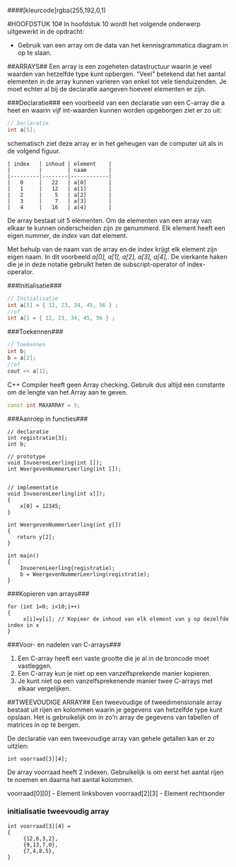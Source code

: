 ####[kleurcode]rgba(255,192,0,1)

#HOOFDSTUK 10#
In hoofdstuk 10 wordt het volgende onderwerp uitgewerkt in de opdracht:
- Gebruik van een array om de data van het kennisgrammatica diagram in op te slaan.


##ARRAYS##
Een array is een zogeheten datastructuur waarin je veel waarden van hetzelfde type kunt opbergen. "Veel" betekend dat het aantal elementen in de array kunnen varieren van enkel tot vele tienduizenden.
Je moet echter al bij de declaratie aangeven hoeveel elementen er zijn. 

###Declaratie###
een voorbeeld van een declaratie van een C-array die a heet en waarin vijf int-waarden kunnen worden opgeborgen ziet er zo uit:

``` C++
// Declaratie
int a[5];
```
schematisch ziet deze array er in het geheugen van de computer uit als in de volgend figuur.

```
| index   | inhoud | element    |
|         |        | naam       |
|---------|--------|------------|
|   0     |   22   | a[0]       |
|   1     |   12   | a[1]       | 
|   2     |    5   | a[2]       |
|   3     |    7   | a[3]       |
|   4     |   16   | a[4]       |
```
De array bestaat uit 5 elementen. Om de elementen van een array van elkaar te kunnen onderscheiden zijn ze genummerd. Elk element heeft een eigen nummer, de *index* van dat element. 

Met behulp van de naam van de array en de index krijgt elk element zijn eigen naam. In dit voorbeeld *a[0], a[1], a[2], a[3], a[4],*. De vierkante haken die je in deze notatie gebruikt heten de subscript-operator of index-operator.

###Initialisatie###
``` C++
// Initialisatie
int a[5] = { 12, 23, 34, 45, 56 } ;
//of
int a[] = { 12, 23, 34, 45, 56 } ;
```

###Toekennen###
``` C++
// Toekennen
int b;
b = a[2];
//of
cout << a[1];
```
C++ Compiler heeft geen Array checking. Gebruik dus altijd een constante om de lengte van het Array aan te geven.

``` C++
const int MAXARRAY = 5;
```

###Aanroep in functies###
```
// declaratie
int registratie[3];
int b;

// prototype
void InvoerenLeerling(int []);
int WeergevenNummerLeerling(int []);


// implementatie
void InvoerenLeerling(int x[]);
{
    x[0] = 12345;
}

int WeergevenNummerLeerling(int y[])
{
   return y[2];
}

int main()
{
    InvoerenLeerling{registratie);
    b = WeergevenNummerLeerling(registratie);
}
```
###Kopieren van arrays###
```
for (int 1=0; i<10;i++)
{
     x[i]=y[i]; // Kopieer de inhoud van elk element van y op dezelfde index in x
}
```


###Voor- en nadelen van C-arrays###
1. Een C-array heeft een vaste grootte die je al in de broncode moet vastleggen.
2. Een C-array kun je niet op een vanzelfsprekende manier kopieren.
3. Je kunt niet op een vanzelfsprekenende manier twee C-arrays met elkaar vergelijken.


##TWEEVOUDIGE ARRAY##
Een tweevoudige of tweedimensionale array bestaat uit rijen en kolommen  waarin je gegevens van hetzelfde type kunt opslaan. Het is gebruikelijk om in zo'n array de gegevens van tabellen of matrices in op te bergen.

De declaratie van een tweevoudige array van gehele getallen kan er zo uitzien:

```
int voorraad[3][4];
```
De array voorraad heeft 2 indexen. Gebruikelijk is om eerst het aantal rijen te noemen en daarna het aantal kolommen.

voorraad[0][0] - Element linksboven
voorraad[2][3] - Element rechtsonder

### initialisatie tweevoudig array ###

```
int voorraad[3][4] =
{
     {12,6,3,2},
     {9,13,7,0},
     {7,4,8,5},
}
```
